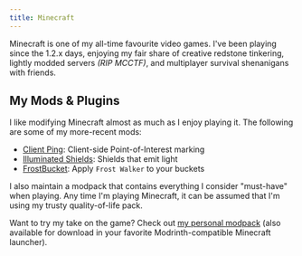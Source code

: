 ```yaml
---
title: Minecraft
---
```


Minecraft is one of my all-time favourite video games. I've been playing since the 1.2.x days, enjoying my fair share of creative redstone tinkering, lightly modded servers *(RIP MCCTF)*, and multiplayer survival shenanigans with friends.

## My Mods & Plugins

I like modifying Minecraft almost as much as I enjoy playing it. The following are some of my more-recent mods:

- [Client Ping](@/games/minecraft/modding/client-ping.md): Client-side Point-of-Interest marking
- [Illuminated Shields](@/games/minecraft/modding/illuminated-shields.md): Shields that emit light
- [FrostBucket](@/games/minecraft/modding/frost-bucket.md): Apply `Frost Walker` to your buckets

I also maintain a modpack that contains everything I consider "must-have" when playing. Any time I'm playing Minecraft, it can be assumed that I'm using my trusty quality-of-life pack. 

Want to try my take on the game? Check out [my personal modpack](/games/minecraft/modpack) (also available for download in your favorite Modrinth-compatible Minecraft launcher).